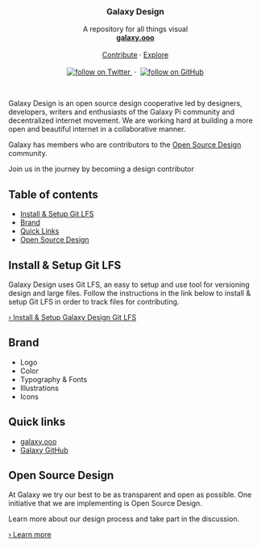<p align="center">
  <br/>

  <h3 align="center">Galaxy Design</h3>

  <p align="center">
    A repository for all things visual
    <br/>
    <a href="http://galaxy.ooo"><strong>galaxy.ooo</strong></a>
    <br/>
    <br/>
    <a href="https://github.com/galaxypi/galaxy-design#contributing">Contribute</a>
    &middot;
    <a href="https://github.com/galaxypi/">Explore</a>
    <br/>
    <br/>
    <a href="https://twitter.com/intent/follow?screen_name=galaxypilab">
      <img src="https://img.shields.io/twitter/url/https/twitter.com/galaxypilab.svg?style=social&label=Follow%20%40galaxypilab&logo=twitter" alt="follow on Twitter">
    </a>
    &nbsp;&middot;&nbsp;
    <a href="https://github.com/galaxypi">
      <img src="https://img.shields.io/github/followers/galaxypi.svg?style=social&label=Follow&logo=github" alt="follow on GitHub">
    </a>
  </p>
</p>

<br/>


Galaxy Design is an open source design cooperative led by designers, developers, writers and enthusiasts of the Galaxy Pi community and decentralized internet movement. We are working hard at building a more open and beautiful internet in a collaborative manner.

Galaxy has members who are contributors to the [Open Source Design](https://github.com/opensourcedesign) community.

Join us in the journey by becoming a design contributor

## Table of contents

- [Install & Setup Git LFS](#install--setup-git-lfs)
- [Brand](#brand)
- [Quick Links](#quick-links)
- [Open Source Design](#open-source-design)

## Install & Setup Git LFS

Galaxy Design uses Git LFS, an easy to setup and use tool for versioning design and large files. Follow the instructions in the link below to install & setup Git LFS in order to track files for contributing.

[› Install & Setup Galaxy Design Git LFS](/docs/git-lfs.md)

## Brand
  - Logo
  - Color
  - Typography & Fonts
  - Illustrations
  - Icons

## Quick links
- [galaxy.ooo](http://galaxy.ooo)
- [Galaxy GitHub](https://github.com/galaxypi/)

## Open Source Design

At Galaxy we try our best to be as transparent and open as possible. One initiative that we are implementing is Open Source Design.

Learn more about our design process and take part in the discussion.

[› Learn more](/docs/open-source-design.md)